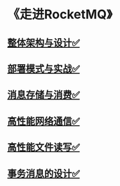 
# 《走进RocketMQ》

## [整体架构与设计✅](https://github.com/baikuarch/blog/issues/1)
## [部署模式与实战✅](https://github.com/baikuarch/blog/issues/2)
## [消息存储与消费✅](https://github.com/baikuarch/blog/issues/3)
## [高性能网络通信✅](https://github.com/baikuarch/blog/issues/4)
## [高性能文件读写✅](https://github.com/baikuarch/blog/issues/5)
## [事务消息的设计✅](https://github.com/baikuarch/blog/issues/8)